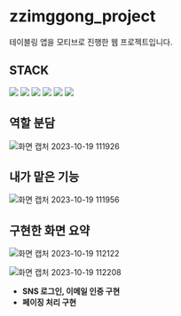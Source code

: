 # zzimggong_project
테이블링 앱을 모티브로 진행한 웹 프로젝트입니다.

## STACK
<img src="https://img.shields.io/badge/JAVA-007396?style=for-the-badge&logo=java&logoColor=white">
<img src="https://img.shields.io/badge/oracle-F80000?style=for-the-badge&logo=oracle&logoColor=white">
<img src="https://img.shields.io/badge/html5-E34F26?style=for-the-badge&logo=html5&logoColor=white"> 
<img src="https://img.shields.io/badge/css-1572B6?style=for-the-badge&logo=css3&logoColor=white"> 
<img src="https://img.shields.io/badge/javascript-F7DF1E?style=for-the-badge&logo=javascript&logoColor=black">
<img src="https://img.shields.io/badge/jsp-F7DF1E?style=for-the-badge&logo=jsp&logoColor=black">


## 역할 분담
![화면 캡처 2023-10-19 111926](https://github.com/yunhwane/tabling-legacy-ssr/assets/147581818/3898008e-04a3-4735-b926-7e0c0953f2e1)
## 내가 맡은 기능
![화면 캡처 2023-10-19 111956](https://github.com/yunhwane/tabling-legacy-ssr/assets/147581818/d01d3e65-fb84-4812-96cb-307d44bd03d7)
## 구현한 화면 요약
 ![화면 캡처 2023-10-19 112122](https://github.com/yunhwane/tabling-legacy-ssr/assets/147581818/432d07c7-b8a0-4595-b9df-0b5d34695976)

 ![화면 캡처 2023-10-19 112208](https://github.com/yunhwane/tabling-legacy-ssr/assets/147581818/2d11068e-34e5-4679-86dc-81b72fa26a62)
- **SNS 로그인, 이메일 인증 구현**
- **페이징 처리 구현**
